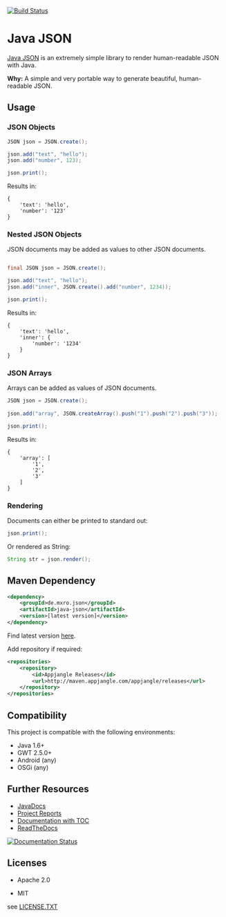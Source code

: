 [![Build Status](https://travis-ci.org/mxro/java-json.svg)](https://travis-ci.org/mxro/java-json)

# Java JSON

[Java JSON](https://github.com/mxro/java-json) is an extremely simple library to render human-readable JSON with Java.

**Why:** A simple and very portable way to generate beautiful, human-readable JSON. 

## Usage

### JSON Objects

```java
JSON json = JSON.create();

json.add("text", "hello");
json.add("number", 123);

json.print();
```

Results in:

```
{
    'text': 'hello',
    'number': '123'
}
```

### Nested JSON Objects

JSON documents may be added as values to other JSON documents.

```java

final JSON json = JSON.create();

json.add("text", "hello");
json.add("inner", JSON.create().add("number", 1234));

json.print();
```

Results in:

```
{
    'text': 'hello',
    'inner': {
        'number': '1234'
    }
}
```

### JSON Arrays

Arrays can be added as values of JSON documents.

```java
JSON json = JSON.create();
        
json.add("array", JSON.createArray().push("1").push("2").push("3"));

json.print();
```

Results in:

```
{
    'array': [
        '1',
        '2',
        '3'
    ]
}
```

### Rendering

Documents can either be printed to standard out:

```java
json.print();
```

Or rendered as String:

```java
String str = json.render();
```

## Maven Dependency

```xml
<dependency>
    <groupId>de.mxro.json</groupId>
	<artifactId>java-json</artifactId>
	<version>[latest version]</version>
</dependency>
```

Find latest version [here](http://modules.appjangle.com/java-json/latest/project-summary.html).

Add repository if required:

```xml
<repositories>
	<repository>
		<id>Appjangle Releases</id>
		<url>http://maven.appjangle.com/appjangle/releases</url>
	</repository>
</repositories>
```

## Compatibility

This project is compatible with the following environments:

- Java 1.6+
- GWT 2.5.0+
- Android (any)
- OSGi (any)

## Further Resources

- [JavaDocs](http://modules.appjangle.com/java-json/latest/apidocs/)
- [Project Reports](http://modules.appjangle.com/java-json/latest/project-reports.html)
- [Documentation with TOC](http://documentup.com/mxro/java-json)
- [ReadTheDocs](http://java-json.readthedocs.org/en/latest/)

[![Documentation Status](https://readthedocs.org/projects/java-json/badge/?version=latest)](https://readthedocs.org/projects/java-json/?badge=latest)

## Licenses

- Apache 2.0

- MIT

see [LICENSE.TXT](https://github.com/mxro/java-json/blob/master/LICENSE.TXT)



